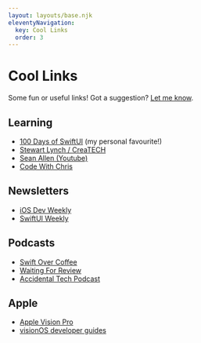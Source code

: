 ```yaml
---
layout: layouts/base.njk
eleventyNavigation:
  key: Cool Links
  order: 3
---
```


<div class="content panel padded">
  <h1>Cool Links</h1>

  <p>Some fun or useful links! Got a suggestion? <a href="mailto:vision-links@hop.ie">Let me know</a>.</p>

  <h2>Learning</h2>
  <ul>
    <li><a href="https://www.hackingwithswift.com/100/swiftui">100 Days of SwiftUI</a> (my personal favourite!)</li>
    <li><a href="https://www.createchsol.com">Stewart Lynch / CreaTECH</a></li>
    <li><a href="https://www.youtube.com/c/SeanAllen">Sean Allen (Youtube)</a></li>
    <li><a href="https://codewithchris.com">Code With Chris</a></li>
  </ul>

  <h2>Newsletters</h2>
  <ul>
    <li><a href="https://iosdevweekly.com">iOS Dev Weekly</a></li>
    <li><a href="https://weekly.swiftwithmajid.com">SwiftUI Weekly</a></li>
  </ul>

  <h2>Podcasts</h2>
  <ul>
    <li><a href="https://podcasts.apple.com/podcast/swift-over-coffee/id1435076502">Swift Over Coffee</a></li>
    <li><a href="https://www.waitingforreview.com">Waiting For Review</a></li>
    <li><a href="https://atp.fm">Accidental Tech Podcast</a></li>
  </ul>

  <h2>Apple</h2>
  <ul>
    <li><a href="https://www.apple.com/apple-vision-pro/">Apple Vision Pro</a></li>
    <li><a href="https://developer.apple.com/visionos/learn/">visionOS developer guides</a></li>
  </ul>
</div>

